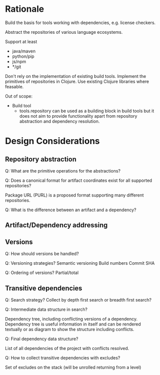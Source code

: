 Rationale
=========

Build the basis for tools working with dependencies, e.g. license checkers.

Abstract the repositories of various language ecosystems.

Support at least
 * java/maven
 * python/pip
 * js/npm
 * */git

Don't rely on the implementation of existing build tools.
Implement the primitives of repositories in Clojure.
Use existing Clojure libraries where feasable.

Out of scope:
 * Build tool
   * tools.repository can be used as a building block in build tools
     but it does not aim to provide functionality apart from repository
     abstraction and dependency resolution.


Design Considerations
=====================


Repository abstraction
----------------------

Q: What are the primitive operations for the abstractions?


Q: Does a canonical format for artifact coordinates exist for all supported repositories?

Package URL (PURL) is a proposed format supporting many different repositories.


Q: What is the difference between an artifact and a dependency?


Artifact/Dependency addressing
------------------------------


Versions
--------

Q: How should versions be handled?

Q: Versioning strategies?
Semantic versioning
Build numbers
Commit SHA

Q: Ordering of versions?
Partial/total 


Transitive dependencies
-----------------------

Q: Search strategy? Collect by depth first search or breadth first search?


Q: Intermediate data structure in search?

Dependency tree, including conflicting versions of a dependency.
Dependency tree is useful information in itself and can be rendered textually or as diagram to show the structure including conflicts.

Q: Final dependency data structure?

List of all dependencies of the project with conflicts resolved.


Q: How to collect transitive dependencies with excludes?

Set of excludes on the stack (will be unrolled returning from a level)

